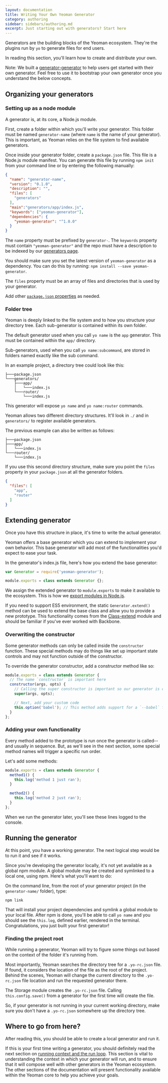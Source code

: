 ```yaml
---
layout: documentation
title: Writing Your Own Yeoman Generator
category: authoring
sidebar: sidebars/authoring.md
excerpt: Just starting out with generators? Start here
---
```


Generators are the building blocks of the Yeoman ecosystem. They're the plugins run by `yo` to generate files for end users.

In reading this section, you'll learn how to create and distribute your own.

<aside class="excerpt">
  Note: We built a <a href="https://github.com/yeoman/generator-generator">generator-generator</a> to help users get started with their own generator. Feel free to use it to bootstrap your own generator once you understand the below concepts.
</aside>


## Organizing your generators

### Setting up as a node module

A generator is, at its core, a Node.js module.

First, create a folder within which you'll write your generator. This folder must be named `generator-name` (where `name` is the name of your generator). This is important, as Yeoman relies on the file system to find available generators.

Once inside your generator folder, create a `package.json` file. This file is a Node.js module manifest. You can generate this file by running `npm init` from your command line or by entering the following manually:

```json
{
  "name": "generator-name",
  "version": "0.1.0",
  "description": "",
  "files": [
    "generators"
  ],
  "main":"generators/app/index.js",
  "keywords": ["yeoman-generator"],
  "dependencies": {
    "yeoman-generator": "^1.0.0"
  }
}
```

The `name` property must be prefixed by `generator-`. The `keywords` property must contain `"yeoman-generator"` and the repo must have a description to be indexed by our [generators page](/generators).

You should make sure you set the latest version of `yeoman-generator` as a dependency. You can do this by running: `npm install --save yeoman-generator`.

The `files` property must be an array of files and directories that is used by your generator.

Add other [`package.json` properties](https://docs.npmjs.com/files/package.json) as needed.

### Folder tree

Yeoman is deeply linked to the file system and to how you structure your directory tree. Each sub-generator is contained within its own folder.

The default generator used when you call `yo name` is the `app` generator. This must be contained within the `app/` directory.

Sub-generators, used when you call `yo name:subcommand`, are stored in folders named exactly like the sub command.

In an example project, a directory tree could look like this:

```
├───package.json
└───generators/
    ├───app/
    │   └───index.js
    └───router/
        └───index.js
```

This generator will expose `yo name` and `yo name:router` commands.

Yeoman allows two different directory structures. It'll look in `./` and in `generators/` to register available generators.

The previous example can also be written as follows:

```
├───package.json
├───app/
│   └───index.js
└───router/
    └───index.js
```

If you use this second directory structure, make sure you point the `files` property in your `package.json` at all the generator folders.

```json
{
  "files": [
    "app",
    "router"
  ]
}
```


## Extending generator

Once you have this structure in place, it's time to write the actual generator.

Yeoman offers a base generator which you can extend to implement your own behavior. This base generator will add most of the functionalities you'd expect to ease your task.

In the generator's index.js file, here's how you extend the base generator:

```js
var Generator = require('yeoman-generator');

module.exports = class extends Generator {};
```

We assign the extended generator to `module.exports` to make it available to the ecosystem. This is how we [export modules in Node.js](https://nodejs.org/api/modules.html#modules_module_exports).

If you need to support ES5 environment, the static `Generator.extend()` method can be used to extend the base class and allow you to provide a new prototype. This functionality comes from the [Class-extend](https://github.com/SBoudrias/class-extend) module and should be familiar if you've ever worked with Backbone.

### Overwriting the constructor

Some generator methods can only be called inside the `constructor` function. These special methods may do things like set up important state controls and may not function outside of the constructor.

To override the generator constructor, add a constructor method like so:

```js
module.exports = class extends Generator {
  // The name `constructor` is important here
  constructor(args, opts) {
    // Calling the super constructor is important so our generator is correctly set up
    super(args, opts);

    // Next, add your custom code
    this.option('babel'); // This method adds support for a `--babel` flag
  }
};
```

### Adding your own functionality

Every method added to the prototype is run once the generator is called--and usually in sequence. But, as we'll see in the next section, some special method names will trigger a specific run order.

Let's add some methods:

```js
module.exports = class extends Generator {
  method1() {
    this.log('method 1 just ran');
  }

  method2() {
    this.log('method 2 just ran');
  }
};
```

When we run the generator later, you'll see these lines logged to the console.


## Running the generator

At this point, you have a working generator. The next logical step would be to run it and see if it works.

Since you're developing the generator locally, it's not yet available as a global npm module. A global module may be created and symlinked to a local one, using npm. Here's what you'll want to do:

On the command line, from the root of your generator project (in the `generator-name/` folder), type:

```
npm link
```

That will install your project dependencies and symlink a global module to your local file. After npm is done, you'll be able to call `yo name` and you should see the `this.log`, defined earlier, rendered in the terminal. Congratulations, you just built your first generator!


### Finding the project root

While running a generator, Yeoman will try to figure some things out based on the context of the folder it's running from.

Most importantly, Yeoman searches the directory tree for a `.yo-rc.json` file. If found, it considers the location of the file as the root of the project. Behind the scenes, Yeoman will change the current directory to the `.yo-rc.json` file location and run the requested generator there.

The Storage module creates the `.yo-rc.json` file. Calling `this.config.save()` from a generator for the first time will create the file.

So, if your generator is not running in your current working directory, make sure you don't have a `.yo-rc.json` somewhere up the directory tree.


## Where to go from here?

After reading this, you should be able to create a local generator and run it.

If this is your first time writing a generator, you should definitely read the next section on [running context and the run loop](/authoring/running-context.html). This section is vital to understanding the context in which your generator will run, and to ensure that it will compose well with other generators in the Yeoman ecosystem. The other sections of the documentation will present functionality available within the Yeoman core to help you achieve your goals.
